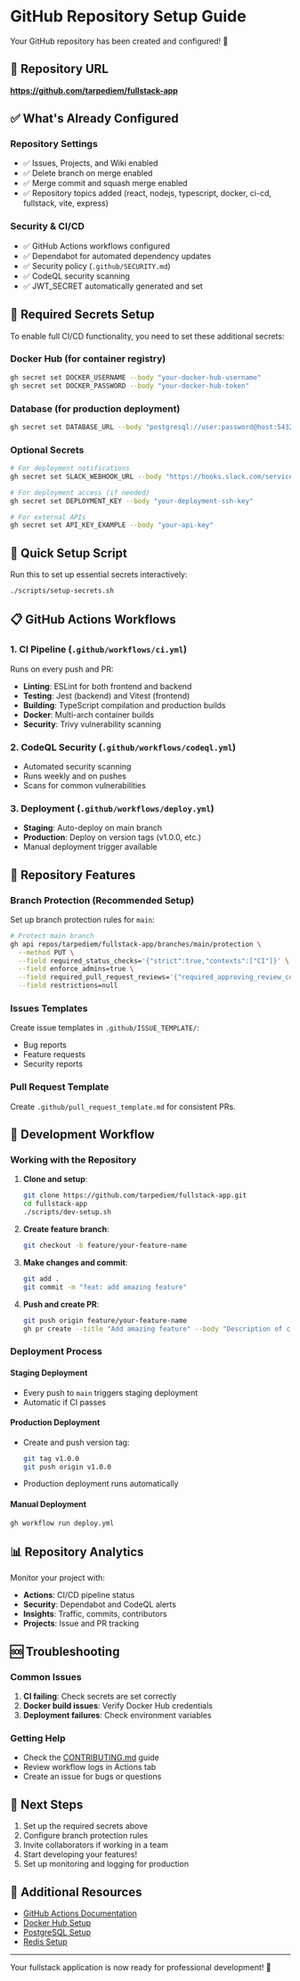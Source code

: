 # GitHub Repository Setup Guide

Your GitHub repository has been created and configured! 🎉

## 📍 Repository URL
**https://github.com/tarpediem/fullstack-app**

## ✅ What's Already Configured

### Repository Settings
- ✅ Issues, Projects, and Wiki enabled
- ✅ Delete branch on merge enabled
- ✅ Merge commit and squash merge enabled
- ✅ Repository topics added (react, nodejs, typescript, docker, ci-cd, fullstack, vite, express)

### Security & CI/CD
- ✅ GitHub Actions workflows configured
- ✅ Dependabot for automated dependency updates
- ✅ Security policy (`.github/SECURITY.md`)
- ✅ CodeQL security scanning
- ✅ JWT_SECRET automatically generated and set

## 🔐 Required Secrets Setup

To enable full CI/CD functionality, you need to set these additional secrets:

### Docker Hub (for container registry)
```bash
gh secret set DOCKER_USERNAME --body "your-docker-hub-username"
gh secret set DOCKER_PASSWORD --body "your-docker-hub-token"
```

### Database (for production deployment)
```bash
gh secret set DATABASE_URL --body "postgresql://user:password@host:5432/database"
```

### Optional Secrets
```bash
# For deployment notifications
gh secret set SLACK_WEBHOOK_URL --body "https://hooks.slack.com/services/..."

# For deployment access (if needed)
gh secret set DEPLOYMENT_KEY --body "your-deployment-ssh-key"

# For external APIs
gh secret set API_KEY_EXAMPLE --body "your-api-key"
```

## 🚀 Quick Setup Script

Run this to set up essential secrets interactively:
```bash
./scripts/setup-secrets.sh
```

## 📋 GitHub Actions Workflows

### 1. CI Pipeline (`.github/workflows/ci.yml`)
Runs on every push and PR:
- **Linting**: ESLint for both frontend and backend
- **Testing**: Jest (backend) and Vitest (frontend)
- **Building**: TypeScript compilation and production builds
- **Docker**: Multi-arch container builds
- **Security**: Trivy vulnerability scanning

### 2. CodeQL Security (`.github/workflows/codeql.yml`)
- Automated security scanning
- Runs weekly and on pushes
- Scans for common vulnerabilities

### 3. Deployment (`.github/workflows/deploy.yml`)
- **Staging**: Auto-deploy on main branch
- **Production**: Deploy on version tags (v1.0.0, etc.)
- Manual deployment trigger available

## 🔧 Repository Features

### Branch Protection (Recommended Setup)
Set up branch protection rules for `main`:

```bash
# Protect main branch
gh api repos/tarpediem/fullstack-app/branches/main/protection \
  --method PUT \
  --field required_status_checks='{"strict":true,"contexts":["CI"]}' \
  --field enforce_admins=true \
  --field required_pull_request_reviews='{"required_approving_review_count":1}' \
  --field restrictions=null
```

### Issues Templates
Create issue templates in `.github/ISSUE_TEMPLATE/`:
- Bug reports
- Feature requests
- Security reports

### Pull Request Template
Create `.github/pull_request_template.md` for consistent PRs.

## 🚀 Development Workflow

### Working with the Repository

1. **Clone and setup**:
   ```bash
   git clone https://github.com/tarpediem/fullstack-app.git
   cd fullstack-app
   ./scripts/dev-setup.sh
   ```

2. **Create feature branch**:
   ```bash
   git checkout -b feature/your-feature-name
   ```

3. **Make changes and commit**:
   ```bash
   git add .
   git commit -m "feat: add amazing feature"
   ```

4. **Push and create PR**:
   ```bash
   git push origin feature/your-feature-name
   gh pr create --title "Add amazing feature" --body "Description of changes"
   ```

### Deployment Process

#### Staging Deployment
- Every push to `main` triggers staging deployment
- Automatic if CI passes

#### Production Deployment
- Create and push version tag:
  ```bash
  git tag v1.0.0
  git push origin v1.0.0
  ```
- Production deployment runs automatically

#### Manual Deployment
```bash
gh workflow run deploy.yml
```

## 📊 Repository Analytics

Monitor your project with:
- **Actions**: CI/CD pipeline status
- **Security**: Dependabot and CodeQL alerts
- **Insights**: Traffic, commits, contributors
- **Projects**: Issue and PR tracking

## 🆘 Troubleshooting

### Common Issues

1. **CI failing**: Check secrets are set correctly
2. **Docker build issues**: Verify Docker Hub credentials
3. **Deployment failures**: Check environment variables

### Getting Help

- Check the [CONTRIBUTING.md](CONTRIBUTING.md) guide
- Review workflow logs in Actions tab
- Create an issue for bugs or questions

## 🎯 Next Steps

1. Set up the required secrets above
2. Configure branch protection rules
3. Invite collaborators if working in a team
4. Start developing your features!
5. Set up monitoring and logging for production

## 📝 Additional Resources

- [GitHub Actions Documentation](https://docs.github.com/en/actions)
- [Docker Hub Setup](https://docs.docker.com/docker-hub/)
- [PostgreSQL Setup](https://www.postgresql.org/docs/)
- [Redis Setup](https://redis.io/documentation)

---

Your fullstack application is now ready for professional development! 🚀